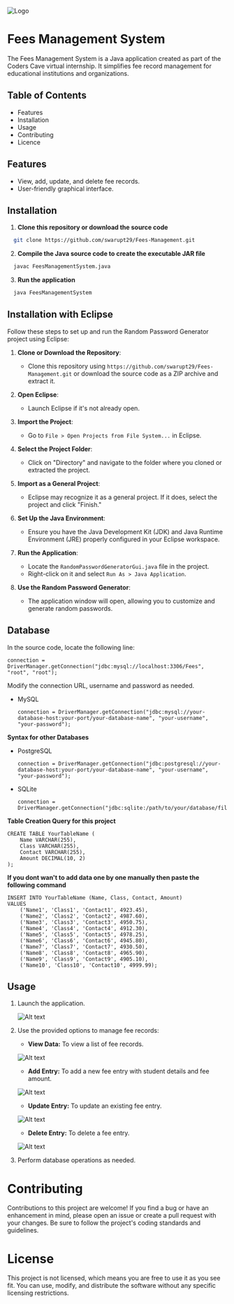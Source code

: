 
![Logo](https://github.com/swarupt29/Fees-Management/assets/118194258/3514b1cf-3b84-4f2c-8e55-ea2c9aefbf8e)


# Fees Management System

The Fees Management System is a Java application created as part of the Coders Cave virtual internship. It simplifies fee record management for educational institutions and organizations.

## Table of Contents
- Features
- Installation
- Usage
- Contributing
- Licence

## Features
- View, add, update, and delete fee records.
- User-friendly graphical interface.

## Installation

1. **Clone this repository or download the source code**

```bash
  git clone https://github.com/swarupt29/Fees-Management.git
```
2. **Compile the Java source code to create the executable JAR file**

```bash
  javac FeesManagementSystem.java
```
3. **Run the application**

``` bash
  java FeesManagementSystem
```

## Installation with Eclipse

Follow these steps to set up and run the Random Password Generator project using Eclipse:

1. **Clone or Download the Repository**: 
   - Clone this repository using `https://github.com/swarupt29/Fees-Management.git` or download the source code as a ZIP archive and extract it.

2. **Open Eclipse**:
   - Launch Eclipse if it's not already open.

3. **Import the Project**:
   - Go to `File > Open Projects from File System...` in Eclipse.

4. **Select the Project Folder**:
   - Click on "Directory" and navigate to the folder where you cloned or extracted the project.

5. **Import as a General Project**:
   - Eclipse may recognize it as a general project. If it does, select the project and click "Finish."

6. **Set Up the Java Environment**:
   - Ensure you have the Java Development Kit (JDK) and Java Runtime Environment (JRE) properly configured in your Eclipse workspace.

7. **Run the Application**:
   - Locate the `RandomPasswordGeneratorGui.java` file in the project.
   - Right-click on it and select `Run As > Java Application`.

8. **Use the Random Password Generator**:
   - The application window will open, allowing you to customize and generate random passwords.

## Database
In the source code, locate the following line:

```
connection = DriverManager.getConnection("jdbc:mysql://localhost:3306/Fees", "root", "root");
```

Modify the connection URL, username and password as needed.

- MySQL
  
    ```
    connection = DriverManager.getConnection("jdbc:mysql://your-database-host:your-port/your-database-name", "your-username", "your-password");
    ```

**Syntax for other Databases**
  - PostgreSQL
    ```
    connection = DriverManager.getConnection("jdbc:postgresql://your-database-host:your-port/your-database-name", "your-username", "your-password");
    ```

- SQLite
    ```
    connection = DriverManager.getConnection("jdbc:sqlite:/path/to/your/database/file.db");
    ```

**Table Creation Query for this project**
```
CREATE TABLE YourTableName (
    Name VARCHAR(255),
    Class VARCHAR(255),
    Contact VARCHAR(255),
    Amount DECIMAL(10, 2)
);
```
**If you dont wan't to add data one by one manually then paste the following command**

```
INSERT INTO YourTableName (Name, Class, Contact, Amount)
VALUES
    ('Name1', 'Class1', 'Contact1', 4923.45),
    ('Name2', 'Class2', 'Contact2', 4987.60),
    ('Name3', 'Class3', 'Contact3', 4950.75),
    ('Name4', 'Class4', 'Contact4', 4912.30),
    ('Name5', 'Class5', 'Contact5', 4978.25),
    ('Name6', 'Class6', 'Contact6', 4945.80),
    ('Name7', 'Class7', 'Contact7', 4930.50),
    ('Name8', 'Class8', 'Contact8', 4965.90),
    ('Name9', 'Class9', 'Contact9', 4905.10),
    ('Name10', 'Class10', 'Contact10', 4999.99);
```

## Usage
1. Launch the application.
   
     ![Alt text](https://github.com/swarupt29/Fees-Management/assets/118194258/f471b99c-8c06-4a56-a625-b52f62d8f058)
   
2. Use the provided options to manage fee records:

   - **View Data:** To view a list of fee records.
     
   ![Alt text](https://github.com/swarupt29/Fees-Management/assets/118194258/f471b99c-8c06-4a56-a625-b52f62d8f058)


   - **Add Entry:** To add a new fee entry with student details and fee amount.
     
   ![Alt text](https://github.com/swarupt29/Fees-Management/assets/118194258/bbefceb2-a51c-4a53-b85b-1ec01573477b)  
     
   - **Update Entry:** To update an existing fee entry.
     
   ![Alt text](https://github.com/swarupt29/Fees-Management/assets/118194258/d6ef0ef8-18ea-4725-8069-cda05ffe8b89)
     
   - **Delete Entry:** To delete a fee entry.
     
   ![Alt text](https://github.com/swarupt29/Fees-Management/assets/118194258/9b692def-56ee-495a-bcb0-82e76c98eb75)
     

3. Perform database operations as needed.


# Contributing
Contributions to this project are welcome! If you find a bug or have an enhancement in mind, please open an issue or create a pull request with your changes. Be sure to follow the project's coding standards and guidelines.

# License
This project is not licensed, which means you are free to use it as you see fit. You can use, modify, and distribute the software without any specific licensing restrictions.
